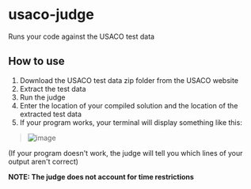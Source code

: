 # usaco-judge
Runs your code against the USACO test data

## How to use
1. Download the USACO test data zip folder from the USACO website
2. Extract the test data
3. Run the judge
4. Enter the location of your compiled solution and the location of the extracted test data
5. If your program works, your terminal will display something like this:

> ![image](https://user-images.githubusercontent.com/109094587/221381991-f9c0e3f8-5552-42d1-a502-d9b5b19e247c.png)

(If your program doesn't work, the judge will tell you which lines of your output aren't correct)

**NOTE: The judge does not account for time restrictions**
